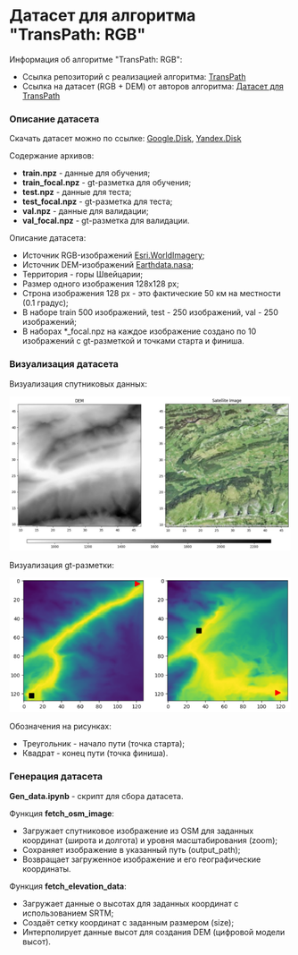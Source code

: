 # Датасет для алгоритма "TransPath: RGB"

Информация об алгоритме "TransPath: RGB":  

- Ссылка репозиторий с реализацией алгоритма: [TransPath](https://github.com/AIRI-Institute/TransPath)
- Ссылка на датасет (RGB + DEM) от авторов алгоритма: [Датасет для TransPath](https://disk.yandex.ru/d/LIMbKd4AZPEUdA)

### Описание датасета

Скачать датасет можно по ссылке: [Google.Disk](https://drive.google.com/drive/folders/13w1vhmvb4qOG7m7k2EF0VJGSw_Fjq65K), [Yandex.Disk](https://disk.yandex.ru/d/5OJ_EbvCsXu7xQ)


Содержание архивов:
- **train.npz** - данные для обучения;
- **train_focal.npz** - gt-разметка для обучения;
- **test.npz** - данные для теста;
- **test_focal.npz** - gt-разметка для теста;
- **val.npz** - данные для валидации;
- **val_focal.npz** - gt-разметка для валидации.

Описание датасета:
- Источник RGB-изображений [Esri.WorldImagery](https://www.esri.com/en-us/capabilities/imagery-remote-sensing/capabilities/content);
- Источник DEM-изображений [Earthdata.nasa](https://www.earthdata.nasa.gov/sensors/srtm);
- Территория - горы Швейцарии;
- Размер одного изображения 128х128 px;
- Строна изображения 128 px - это фактические 50 км на местности (0.1 градус);
- В наборе train 500 изображений, test - 250 изображений, val - 250 изображений;
- В наборах *_focal.npz на каждое изображение создано по 10 изображений с gt-разметкой и точками старта и финиша.

### Визуализация датасета

Визуализация спутниковых данных: 

<img src="./img/dem-rgb.jpg" width="600">

Визуализация gt-разметки:

<img src="./img/gt.png" width="600">

Обозначения на рисунках: 
- Треугольник - начало пути (точка старта);
- Квадрат - конец пути (точка финиша).

### Генерация датасета

**Gen_data.ipynb** - скрипт для сбора датасета.

Функция **fetch_osm_image**:
- Загружает спутниковое изображение из OSM для заданных координат (широта и долгота) и уровня масштабирования (zoom);
- Сохраняет изображение в указанный путь (output_path);
- Возвращает загруженное изображение и его географические координаты.

Функция **fetch_elevation_data**:
- Загружает данные о высотах для заданных координат с использованием SRTM;
- Создаёт сетку координат с заданным размером (size);
- Интерполирует данные высот для создания DEM (цифровой модели высот).

